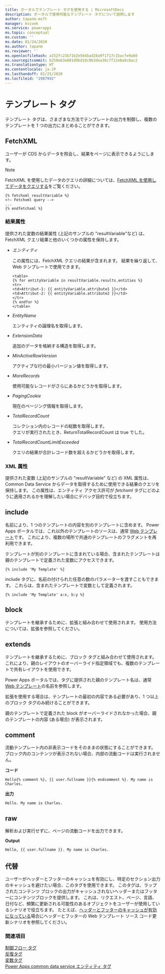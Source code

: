 ```yaml
---
title: ポータルでテンプレート タグを使用する | MicrosoftDocs
description: ポータルで使用可能なテンプレート タグについて説明します
author: tapanm-msft
manager: kvivek
ms.service: powerapps
ms.topic: conceptual
ms.custom: ''
ms.date: 01/24/2020
ms.author: tapanm
ms.reviewer: ''
ms.openlocfilehash: a152fc23b71b2e564bad28a9f1717c15acfe9a60
ms.sourcegitcommit: b250e63e881d9bd10c0b3dea36c7f12e8a9c6ac2
ms.translationtype: HT
ms.contentlocale: ja-JP
ms.lasthandoff: 01/25/2020
ms.locfileid: "2987992"
---
```

# <a name="template-tags"></a>テンプレート タグ

テンプレート タグは、さまざまな方法でテンプレートの出力を制御し、複数のテンプレートを 1 つの出力にまとめることができます。

## <a name="fetchxml"></a>FetchXML

ユーザーが CDS からデータを照会し、結果をページに表示できるようにします。

> [!NOTE]
> FetchXML を使用したデータのクエリの詳細については、[FetchXML を使用してデータをクエリする](https://docs.microsoft.com/powerapps/developer/common-data-service/use-fetchxml-construct-query)をご覧ください。

```
{% fetchxml resultVariable %}
<!— Fetchxml query -->
...
{% endfetchxml %}
```

### <a name="results-attribute"></a>結果属性

提供された変数の結果属性 (上記のサンプルの "resultVariable"など) は、FetchXML クエリ結果と他のいくつかの属性を保持します。

- *エンティティ*

    この属性には、FetchXML クエリの結果が含まれます。 結果を繰り返して、Web テンプレートで使用できます。

    ```
    <table> 
    {% for entityVariable in resultVariable.results.entities %} 
    <tr> 
    <td>Attribut-1: {{ entityVariable.attribute1 }}</td> 
    <td>Attribut-2: {{ entityVariable.attribute2 }}</td> 
    </tr> 
    {% endfor %} 
    </table> 
    ```

- *EntityName*

    エンティティの論理名を取得します。

- *ExtensionData*

    追加のデータを格納する構造を取得します。

- *MinActiveRowVersion*

    アクティブな行の最小バージョン値を取得します。

- *MoreRecords*

    使用可能なレコードがさらにあるかどうかを取得します。

- *PagingCookie*

    現在のページング情報を取得します。

- *TotalRecordCount*

    コレクション内のレコードの総数を取得します。 <br/>
    クエリが実行されたとき、ReturnTotalRecordCount は true でした。

- *TotalRecordCountLimitExceeded*

    クエリの結果が合計レコード数を超えるかどうかを取得します。

### <a name="xml-attribute"></a>XML 属性

提供された変数 (上記のサンプルの "resultVariable" など) の XML 属性は、Common Data Service からデータを取得するために使用できる結果のクエリを保持します。 この属性は、エンティティ アクセス許可が *fetchxml* タグにどのように適用されるかを理解したい場合にデバッグ目的で役立ちます。  

## <a name="include"></a>include

名前により、1 つのテンプレートの内容を別のテンプレートに含めます。 Power Apps ポータルでは、これ以外のテンプレートのソースは、通常 [Web テンプレート](store-content-web-templates.md)です。 これにより、複数の場所で共通のテンプレートのフラグメントを再利用できます。  

テンプレートが別のテンプレートに含まれている場合、含まれたテンプレートは親のテンプレートで定義された変数にアクセスできます。

`{% include 'My Template' %}`

include タグに、名前の付けられた任意の数のパラメーターを渡すこともできます。 これらは、含まれたテンプレートで変数として定義されます。

`{% include 'My Template' a:x, b:y %}`

## <a name="block"></a>block

テンプレートを継承するために、拡張と組み合わせて使用されます。 使用方法については、拡張を参照してください。

## <a name="extends"></a>extends

テンプレートを継承するために、ブロック タグと組み合わせて使用されます。 これにより、親のレイアウトのオーバーライド指定領域でも、複数のテンプレートで共有レイアウトを使用できす。

Power Apps ポータルでは、タグに提供された親のテンプレート名は、通常 [Web テンプレート](store-content-web-templates.md)の名前を参照します。  

拡張を使用する場合は、テンプレートの最初の内容である必要があり、1 つ以上のブロック タグのみ続けることができます。

親のテンプレートで定義された block がオーバーライドされなかった場合、親のテンプレートの内容 (ある場合) が表示されます。

## <a name="comment"></a>comment

流動テンプレート内の非表示コードをそのままの状態にすることができます。 ブロック内のコンテンツが表示されない場合、内部の流動コードは実行されません。

**コード**

`Hello{% comment %}, {{ user.fullname }}{% endcomment %}. My name is Charles.`

**出力**

`Hello. My name is Charles.`

## <a name="raw"></a>raw

解析および実行せずに、ページの流動コードを出力できます。

**Output**

`Hello, {{ user.fullname }}. My name is Charles.`

## <a name="substitution"></a>代替

ユーザーがヘッダーとフッターのキャッシュを有効にし、特定のセクション出力のキャッシュを避けたい場合、このタグを使用できます。 このタグは、ラップされたコンテンツ ブロックの出力がキャッシュされないヘッダーまたはフッターにコンテンツブロックを提供します。 これは、リクエスト、ページ、言語、日付など、頻繁に更新される可能性のあるオブジェクトをユーザーが使用しているシナリオで役立ちます。 たとえば、[ヘッダーとフッターのキャッシュが有効になっている](../configure/enable-header-footer-output-caching.md)場合にヘッダーとフッターの Web テンプレート ソース コード更新シナリオを参照してください。

### <a name="see-also"></a>関連項目

[制御フロー タグ](control-flow-tags.md)<br>
[反復タグ](iteration-tags.md)<br>
[変数タグ](variable-tags.md)<br>
[Power Apps common data service エンティティ タグ](portals-entity-tags.md)
